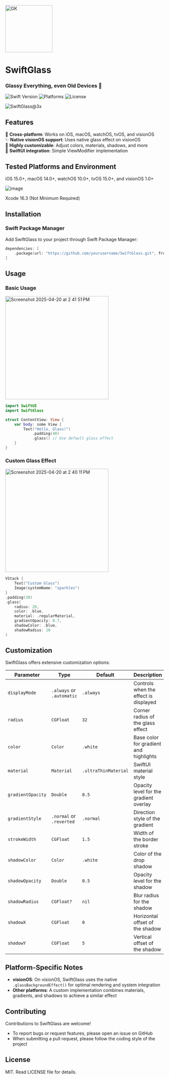 <img width="150" alt="GK" src="https://github.com/user-attachments/assets/e8ef2a81-eed4-4b52-a253-1f4563fed631" />

# SwiftGlass

### Glassy Everything, even Old Devices 📲

![Swift Version](https://img.shields.io/badge/Swift-6.1-teal.svg)
![Platforms](https://img.shields.io/badge/platforms-iOS%2015.0+%20|%20macOS%2014.0+%20|%20tvOS%2015.0+%20|%20watchOS%2010.0+%20|%20visionOS%201.0+-indigo.svg)
![License](https://img.shields.io/badge/license-MIT-blue.svg)

![SwiftGlass@3x](https://github.com/user-attachments/assets/be64109f-3a8e-4c32-a173-ada0cdeaa81a)

## Features

🔄 **Cross-platform**: Works on iOS, macOS, watchOS, tvOS, and visionOS<br/>
✨ **Native visionOS support**: Uses native glass effect on visionOS<br/>
🎨 **Highly customizable**: Adjust colors, materials, shadows, and more<br/>
🧩 **SwiftUI integration**: Simple ViewModifier implementation

## Tested Platforms and Environment

iOS 15.0+, macOS 14.0+, watchOS 10.0+, tvOS 15.0+, and visionOS 1.0+

![image](https://github.com/user-attachments/assets/99794cda-e879-4194-85fb-f6350ddf9db8)

Xcode 16.3 (Not Minimum Required)

## Installation

### Swift Package Manager

Add SwiftGlass to your project through Swift Package Manager:

```swift
dependencies: [
    .package(url: "https://github.com/yourusername/SwiftGlass.git", from: "1.0.0")
]
```

## Usage

### Basic Usage

<img width="328" alt="Screenshot 2025-04-20 at 2 41 51 PM" src="https://github.com/user-attachments/assets/1c64b4a6-7e10-4ee8-8e81-a731891a10fb" />


```swift
import SwiftUI
import SwiftGlass

struct ContentView: View {
    var body: some View {
        Text("Hello, Glass!")
            .padding(40)
            .glass() // Use default glass effect
    }
}
```

### Custom Glass Effect

<img width="328" alt="Screenshot 2025-04-20 at 2 40 11 PM" src="https://github.com/user-attachments/assets/0c2c234a-2c74-4262-9a54-23d62ba03815" />

```swift
VStack {
    Text("Custom Glass")
    Image(systemName: "sparkles")
}
.padding(30)
.glass(
    radius: 20,
    color: .blue,
    material: .regularMaterial,
    gradientOpacity: 0.7,
    shadowColor: .blue,
    shadowRadius: 10
)
```

## Customization

SwiftGlass offers extensive customization options:

| Parameter | Type | Default | Description |
|---|---|---|---|
| `displayMode` | `.always` or `.automatic` | `.always` | Controls when the effect is displayed |
| `radius` | `CGFloat` | `32` | Corner radius of the glass effect |
| `color` | `Color` | `.white` | Base color for gradient and highlights |
| `material` | `Material` | `.ultraThinMaterial` | SwiftUI material style |
| `gradientOpacity` | `Double` | `0.5` | Opacity level for the gradient overlay |
| `gradientStyle` | `.normal` or `.reverted` | `.normal` | Direction style of the gradient |
| `strokeWidth` | `CGFloat` | `1.5` | Width of the border stroke |
| `shadowColor` | `Color` | `.white` | Color of the drop shadow |
| `shadowOpacity` | `Double` | `0.5` | Opacity level for the shadow |
| `shadowRadius` | `CGFloat?` | `nil` | Blur radius for the shadow |
| `shadowX` | `CGFloat` | `0` | Horizontal offset of the shadow |
| `shadowY` | `CGFloat` | `5` | Vertical offset of the shadow |

## Platform-Specific Notes

- **visionOS**: On visionOS, SwiftGlass uses the native `.glassBackgroundEffect()` for optimal rendering and system integration
- **Other platforms**: A custom implementation combines materials, gradients, and shadows to achieve a similar effect

## Contributing

Contributions to SwiftGlass are welcome!

- To report bugs or request features, please open an issue on GitHub
- When submitting a pull request, please follow the coding style of the project

## License

MIT. Read LICENSE file for details.
